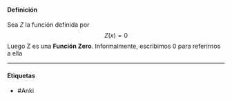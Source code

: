 #### Definición
Sea $Z$ la función definida por $$Z(x)=0$$Luego Z es una **Función Zero**. Informalmente, escribimos $0$ para referirnos a ella
***
#### Etiquetas
- #Anki 